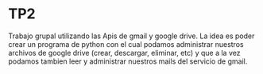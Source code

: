 # TP2
Trabajo grupal utilizando las Apis de gmail y google drive.
La idea es poder crear un programa de python con el cual podamos administrar nuestros archivos de google drive (crear, descargar, eliminar, etc) y que a la vez podamos tambien leer y administrar nuestros mails del servicio de gmail.
